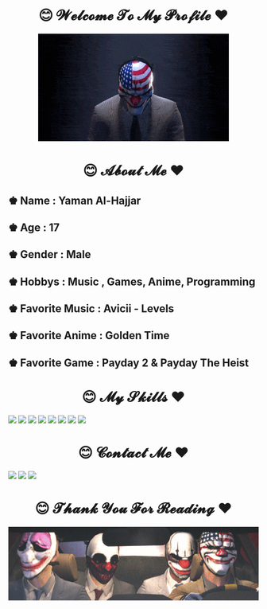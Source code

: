 <body>
    <div align="center">
        <h1 >😊 𝓦𝓮𝓵𝓬𝓸𝓶𝓮 𝓣𝓸 𝓜𝔂 𝓟𝓻𝓸𝓯𝓲𝓵𝓮 ❤</h1>
        <img src="dallas.gif">
    </div>
    <h1 align="center">😊 𝓐𝓫𝓸𝓾𝓽 𝓜𝓮 ❤</h1>
    <h2>♚ Name : Yaman Al-Hajjar</h2>
    <h2>♚ Age : 17</h2>
    <h2>♚ Gender : Male</h2>
    <h2>♚ Hobbys : Music , Games, Anime, Programming</h2>
    <h2>♚ Favorite Music : Avicii - Levels</h2>
    <h2>♚ Favorite Anime : Golden Time</h2>
    <h2>♚ Favorite Game : Payday 2 & Payday The Heist</h2>
    <h1 align="center">😊 𝓜𝔂 𝓢𝓴𝓲𝓵𝓵𝓼 ❤</h1>
    <p>
    <img src="https://img.shields.io/badge/Python-3776AB?style=for-the-badge&logo=python&logoColor=white">
    <img src="https://img.shields.io/badge/HTML5-E34F26?style=for-the-badge&logo=html5&logoColor=white">
    <img src="https://img.shields.io/badge/CSS3-1572B6?style=for-the-badge&logo=css3&logoColor=white">
    <img src="https://img.shields.io/badge/Lua-2C2D72?style=for-the-badge&logo=lua&logoColor=white">
    <img src="https://img.shields.io/badge/MySQL-005C84?style=for-the-badge&logo=mysql&logoColor=white">
    <img src="https://img.shields.io/badge/Visual_Studio_Code-0078D4?style=for-the-badge&logo=visual%20studio%20code&logoColor=white">
    <img src="https://img.shields.io/badge/Eclipse-2C2255?style=for-the-badge&logo=eclipse&logoColor=white">
    <img src="https://img.shields.io/badge/Adobe%20Photoshop-31A8FF?style=for-the-badge&logo=Adobe%20Photoshop&logoColor=black">
    </p>
    <h1 align="center">😊 𝓒𝓸𝓷𝓽𝓪𝓬𝓽 𝓜𝓮 ❤</h1>
    <a target="_blank" href="https://discord.com/users/920739722274435082"><img src="https://img.shields.io/badge/TOSNAMI9PRO-7289DA?style=for-the-badge&logo=discord&logoColor=white"></a>
    <a target="_blank" href="https://www.facebook.com/yamanalhajjar.t9p"><img src="https://img.shields.io/badge/Yaman Al Hajjar-1877F2?style=for-the-badge&logo=facebook&logoColor=white"></a>
    <a target="_blank" href="https://www.instagram.com/yamanalhajjar.t9p"><img src="https://img.shields.io/badge/Yaman Al Hajjar-E4405F?style=for-the-badge&logo=instagram&logoColor=white"></a>
    <div align="center">
    <h1 >😊 𝓣𝓱𝓪𝓷𝓴 𝓨𝓸𝓾 𝓕𝓸𝓻 𝓡𝓮𝓪𝓭𝓲𝓷𝓰 ❤</h1>
    <img src="payday_car.gif">
    </div>
</body>
